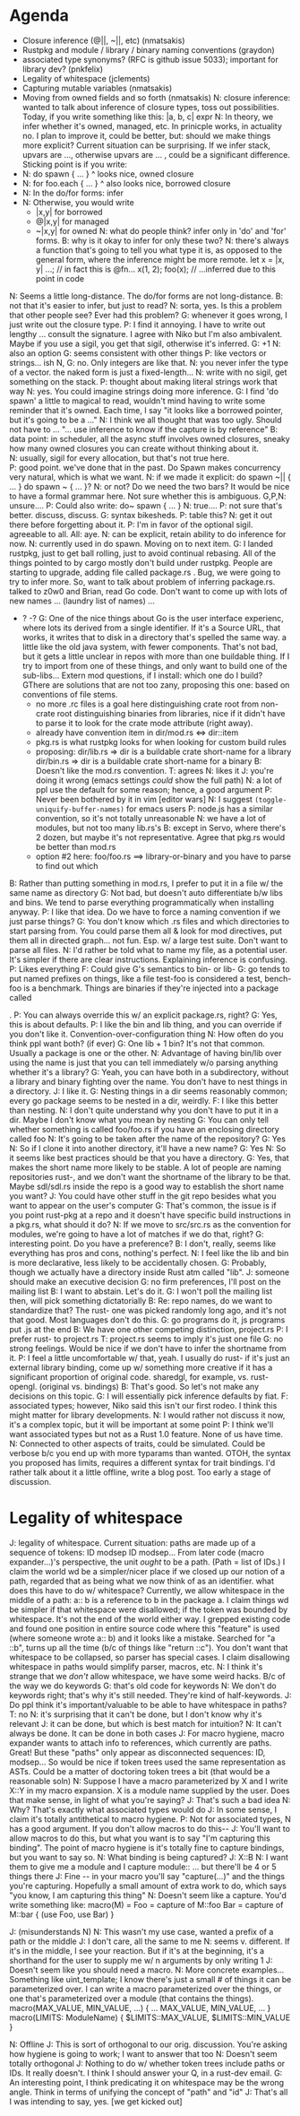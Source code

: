  # Agenda
- Closure inference (@||, ~||, etc) (nmatsakis)
- Rustpkg and module / library / binary naming conventions (graydon)
- associated type synonyms? (RFC is github issue 5033); important for library dev? (pnkfelix)
- Legality of whitespace (jclements)
- Capturing mutable variables (nmatsakis)
- Moving from owned fields and so forth (nmatsakis)
N: closure inference: wanted to talk about inference of closure types, toss out possibilities. Today, if you write something like this:
    |a, b, c| expr
N: In theory, we infer whether it's owned, managed, etc. In prinicple works, in actuality no. I plan to improve it, could be better, but: should we make things more explicit? Current situation can be surprising. If we infer stack, upvars are ..., otherwise upvars are ... , could be a significant difference. Sticking point is if you write:
- N: do spawn { ... }
^ looks nice, owned closure
- N: for foo.each { ... }
^ also looks nice, borrowed closure
- N: In the do/for forms: infer
- N: Otherwise, you would write
    - |x,y| for borrowed
    - @|x,y| for managed
    - ~|x,y| for owned
N: what do people think? infer only in 'do' and 'for' forms.
B: why is it okay to infer for only these two?
N: there's always a function that's going to tell you what type it is, as opposed to the general form, where the inference might be more remote.
     let x = |x, y| ...; // in fact this is @fn...
     x(1, 2);
     foo(x); // ...inferred due to this point in code
    
N: Seems a little long-distance. The do/for forms are not long-distance.
B: not that it's easier to infer, but just to read?
N: sorta, yes. Is this a problem that other people see? Ever had this problem?
G: whenever it goes wrong, I just write out the closure type.
P: I find it annoying. I have to write out lengthy ... consult the signature. I agree with Niko
but I'm also ambivalent. Maybe if you use a sigil, you get that sigil, otherwise it's inferred.
G: +1
N: also an option
G: seems consistent with other things
P: like vectors or strings... ish
N, G: no. Only integers are like that.
N: you never infer the type of a vector. the naked form is just a fixed-length...
N: write with no sigil, get something on the stack.
P: thought about making literal strings work that way
N: yes. You could imagine strings doing more inference.
G: I find 'do spawn' a little to magical to read, wouldn't mind having to write some reminder that it's owned.  Each time, I say "it looks like a borrowed pointer, but it's going to be a ..." 
N: I think we all thought that was too ugly. Should not have to ...
"... use inference to know if the capture is by reference"
B: data point: in scheduler, all the async stuff involves owned closures, sneaky how many owned closures you can create without thinking about it.  
N: usually, sigil for every allocation, but that's not true here.  
P: good point. we've done that in the past. Do Spawn makes concurrency very natural, which is what we want.
N: if we made it explicit:
     do spawn ~|| { ... }
     do spawn ~ { ... }?
N: or not? Do we need the two bars? It would be nice to have a formal grammar here. Not sure whether this is ambiguous.
G,P,N: unsure....
P: Could also write:
 do~ spawn { ... }
N: true....
P: not sure that's better.
discuss, discuss.
G: syntax bikesheds.
P: table this?
N: get it out there before forgetting about it.
P: I'm in favor of the optional sigil. agreeable to all.
All: aye.
N: can be explicit, retain ability to do inference for now.
N: currently used in do spawn.
Moving on to next item.
G: I landed rustpkg, just to get ball rolling, just to avoid continual rebasing. All of the things pointed to by cargo mostly don't build under rustpkg. People are starting to upgrade, adding file called package.rs . Bug, we were going to try to infer more. So, want to talk about problem of inferring package.rs. talked to z0w0 and Brian, read Go code.  Don't want to come up with lots of new names ... (laundry list of names) ...
- ?
-?
G: One of the nice things about Go is the user interface experienc, where lots its derived from a single identifier. If it's a Source URL, that works, it writes that to disk in a directory that's spelled the same way. a little like the old java system, with fewer components. That's not bad, but it gets a little unclear in repos with more than one buildable thing. If I try to import from one of these things, and only want to build one of the sub-libs... Extern mod questions, if I install: which one do I build?
GThere are solutions that are not too zany, proposing this one: based on conventions of file stems. 
  - no more .rc files is a goal here
distinguishing crate root from non-crate root
distinguishing binaries from libraries, nice if it didn't have to parse it to look for the crate mode attribute (right away). 
  - already have convention item in dir/mod.rs <=> dir::item
  - pkg.rs is what rustpkg looks for when looking for custom build rules
  - proposing: dir/lib.rs => dir is a buildable crate short-name for a library
                    dir/bin.rs => dir is a buildable crate short-name for a binary
B: Doesn't like the mod.rs convention.
T: agrees
N: likes it
J: you're doing it wrong (emacs settings *could* show the full path)
N: a lot of ppl use the default for some reason; hence, a good argument
P: Never been bothered by it in vim
[editor wars]
N: I suggest `(toggle-uniquify-buffer-names)` for emacs users
P: node.js has a similar convention, so it's not totally unreasonable
N: we have a lot of modules, but not too many lib.rs's
B: except in Servo, where there's 2 dozen, but maybe it's not representative. Agree that pkg.rs would be better than mod.rs
  - option #2 here: foo/foo.rs ==> library-or-binary and you have to parse to find out which
  
B: Rather than putting something in mod.rs, I prefer to put it in a file w/ the same name as directory
G: Not bad, but doesn't auto differentiate b/w libs and bins. We tend to parse everything programmatically when installing anyway.
P: I like that idea. Do we have to force a naming convention if we just parse things?
G: You don't know which .rs files and which directories to start parsing from. You could parse them all & look for mod directives, put them all in directed graph... not fun. Esp. w/ a large test suite. Don't want to parse all files.
N: I'd rather be told what to name my file, as a potential user. It's simpler if there are clear instructions. Explaining inference is confusing.
P: Likes everything
F: Could give G's semantics to bin-<suffix> or lib-<suffix>
G: go tends to put named prefixes on things, like a file test-foo is considered a test, bench-foo is a benchmark. Things are binaries if they're injected into a package called <main>.
P: You can always override this w/ an explicit package.rs, right?
G: Yes, this is about defaults.
P: I like the bin and lib thing, and you can override if you don't like it. Convention-over-configuration thing
N: How often do you think ppl want both? (if ever)
G: One lib + 1 bin? It's not that common. Usually a package is one or the other.
N: Advantage of having bin/lib over using the name is just that you can tell immediately w/o parsing anything whether it's a library?
G: Yeah, you can have both in a subdirectory, without a library and binary fighting over the name. You don't have to nest things in a directory.
J: I like it.
G: Nesting things in a dir seems reasonably common; every go package seems to be nested in a dir, weirdly.
F: I like this better than nesting.
N: I don't quite understand why you don't have to put it in a dir. Maybe I don't know what you mean by nesting
G: You can only tell whether something is called foo/foo.rs if you have an enclosing directory called foo
N: It's going to be taken after the name of the repository?
G: Yes
N: So if I clone it into another directory, it'll have a new name?
G: Yes
N: So it seems like best practices should be that you have a directory.
G: Yes, that makes the short name more likely to be stable. A lot of people are naming repositories rust-<mylibrary>, and we don't want the shortname of the library to be that. Maybe sdl/sdl.rs inside the repo is a good way to establish the short name you want?
J: You could have other stuff in the git repo besides what you want to appear on the user's computer
G: That's common, the issue is if you point rust-pkg at a repo and it doesn't have specific build instructions in a pkg.rs, what should it do?
N: If we move to src/src.rs as the convention for modules, we're going to have a lot of matches if we do that, right?
G: interesting point. Do you have a preference?
B: I don't, really, seems like everything has pros and cons, nothing's perfect.
N: I feel like the lib and bin is more declarative, less likely to be accidentally chosen.
G: Probably, though we actually have a directory inside Rust atm called "lib".
J: someone should make an executive decision
G: no firm preferences, I'll post on the mailing list
B: I want to abstain. Let's do it.
G: I won't poll the mailing list then, will pick something dictatorially
B: Re: repo names, do we want to standardize that? The rust- one was picked randomly long ago, and it's not that good. Most languages don't do this.
G: go programs do it, js programs put .js at the end
B: We have one other competing distinction, project.rs
P: I prefer rust- to project.rs
T: project.rs seems to imply it's just one file
G: no strong feelings. Would be nice if we don't have to infer the shortname from it.
P: I feel a little uncomfortable w/ that, yeah. I usually do rust- if it's just an external library binding, come up w/ something more creative if it has a significant proportion of original code. sharedgl, for example, vs. rust-opengl. (original vs. bindings)
B: That's good. So let's not make any decisions on this topic.
G: I will essentially pick inference defaults by fiat.
F: associated types; however, Niko said this isn't our first rodeo. I think this might matter for library developments.
N: I would rather not discuss it now, it's a complex topic, but it will be important at some point
P: I think we'll want associated types but not as a Rust 1.0 feature. None of us have time.
N: Connected to other aspects of traits, could be simulated. Could be verbose b/c you end up with more typarams than wanted. OTOH, the syntax you proposed has limits, requires a different syntax for trait bindings. I'd rather talk about it a little offline, write a blog post. Too early a stage of discussion.
# Legality of whitespace
J: legality of whitespace. Current situation: paths are made up of a sequence of tokens: ID modsep ID modsep... From later code (macro expander...)'s perspective, the unit *ought* to be a path. (Path = list of IDs.) I claim the world wd be a simpler/nicer place if we closed up our notion of a path, regarded that as being what we now think of as an identifier.
what does this have to do w/ whitespace? Currently, we allow whitespace in the middle of a path: a::  b is a reference to b in the package a. I claim things wd be simpler if that whitespace were disallowed; if the token was bounded by whitespace. It's not the end of the world either way. I grepped existing code and found one position in entire source code where this "feature" is used (where someone wrote a:: b) and it looks like a mistake. Searched for "a ::b", turns up all the time (b/c of things like "return ::c"). You don't want that whitespace to be collapsed, so parser has special cases.
I claim disallowing whitespace in paths would simplify parser, macros, etc.
N: I think it's strange that we *don't* allow whitespace, we have some weird hacks. B/c of the way we do keywords
G: that's old code for keywords
N: We don't do keywords right; that's why it's still needed. They're kind of half-keywords.
J: Do ppl think it's important/valuable to be able to have whitespace in paths?
T: no
N: it's surprising that it can't be done, but I don't know why it's relevant
J: it can be done, but which is best match for intuition?
N: It can't always be done. It can be done in both cases
J: For macro hygiene, macro expander wants to attach info to references, which currently are paths. Great! But these "paths" only appear as disconnected sequences: ID, modsep... So would be nice if token trees used the same representation as ASTs. Could be a matter of doctoring token trees a bit (that would be a reasonable soln)
N: Suppose I have a macro parameterized by X and I write X::Y in my macro expansion. X is a module name supplied by the user. Does that make sense, in light of what you're saying?
J: That's such a bad idea
N: Why? That's exactly what associated types would do
J: In some sense, I claim it's totally antithetical to macro hygiene.
P: Not for associated types, N has a good argument. If you don't allow macros to do this--
J: You'll want to allow macros to do this, but what you want is to say "I'm capturing this binding". The point of macro hygiene is it's totally fine to capture bindings, but you want to say so.
N: What binding is being captured?
J: X::B
N: I want them to give me a module and I capture module:: ... but there'll be 4 or 5 things there
J: Fine -- in your macro you'll say "capture(...)" and the things you're capturing. Hopefully a small amount of extra work to do, which says "you know, I am capturing this thing"
N: Doesn't seem like a capture. You'd write something like: 
     macro(M) = 
         Foo = capture of M::foo
         Bar = capture of M::bar
         { (use Foo, use Bar) }
         
         
J: (misunderstands N)
N: This wasn't my use case, wanted a prefix of a path or the middle
J: I don't care, all the same to me
N: seems v. different. If it's in the middle, I see your reaction. But if it's at the beginning, it's a shorthand for the user to supply me w/ n arguments by only writing 1
J: Doesn't seem like you should need a macro. 
N: More concrete examples... Something like uint_template; I know there's just a small # of things it can be parameterized over. I can write a macro parameterized over the things, or one that's parameterized over a module (that contains the things).
     macro(MAX_VALUE, MIN_VALUE, ...) {
         ... MAX_VALUE, MIN_VALUE, ...
     }
     macro(LIMITS: ModuleName) {
        $LIMITS::MAX_VALUE, $LIMITS::MIN_VALUE
     }
     
N: Offline
J: This is sort of orthogonal to our orig. discussion. You're asking how hygiene is going to work; I want to answer that too
N: Doesn't seem totally orthogonal
J: Nothing to do w/ whether token trees include paths or IDs. It really doesn't. I think I should answer your Q, in a rust-dev email.
G: An interesting point, I think predicating it on whitespace may be the wrong angle. Think in terms of unifying the concept of "path" and "id"
J: That's all I was intending to say, yes.
[we get kicked out]
